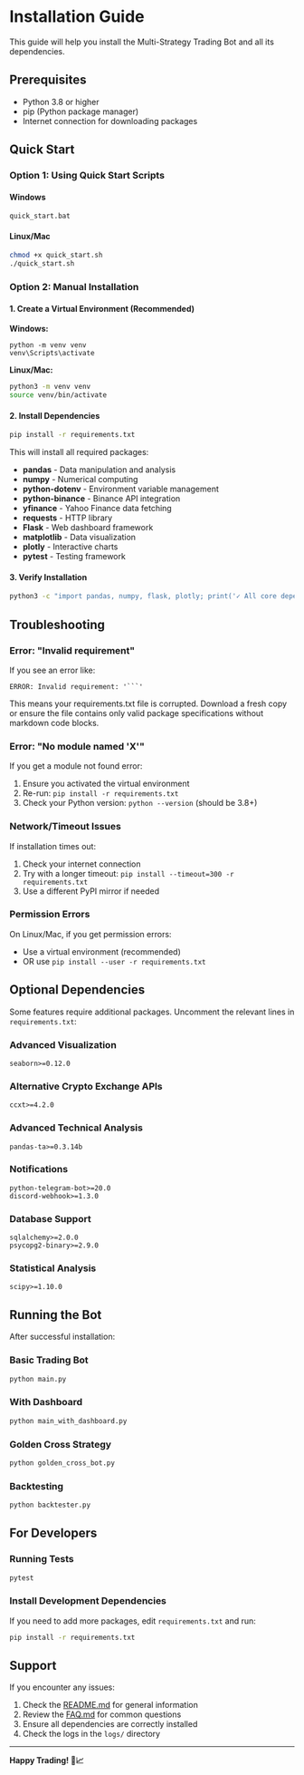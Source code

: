 # Installation Guide

This guide will help you install the Multi-Strategy Trading Bot and all its dependencies.

## Prerequisites

- Python 3.8 or higher
- pip (Python package manager)
- Internet connection for downloading packages

## Quick Start

### Option 1: Using Quick Start Scripts

#### Windows
```batch
quick_start.bat
```

#### Linux/Mac
```bash
chmod +x quick_start.sh
./quick_start.sh
```

### Option 2: Manual Installation

#### 1. Create a Virtual Environment (Recommended)

**Windows:**
```batch
python -m venv venv
venv\Scripts\activate
```

**Linux/Mac:**
```bash
python3 -m venv venv
source venv/bin/activate
```

#### 2. Install Dependencies

```bash
pip install -r requirements.txt
```

This will install all required packages:
- **pandas** - Data manipulation and analysis
- **numpy** - Numerical computing
- **python-dotenv** - Environment variable management
- **python-binance** - Binance API integration
- **yfinance** - Yahoo Finance data fetching
- **requests** - HTTP library
- **Flask** - Web dashboard framework
- **matplotlib** - Data visualization
- **plotly** - Interactive charts
- **pytest** - Testing framework

#### 3. Verify Installation

```bash
python3 -c "import pandas, numpy, flask, plotly; print('✓ All core dependencies installed!')"
```

## Troubleshooting

### Error: "Invalid requirement"

If you see an error like:
```
ERROR: Invalid requirement: '```'
```

This means your requirements.txt file is corrupted. Download a fresh copy or ensure the file contains only valid package specifications without markdown code blocks.

### Error: "No module named 'X'"

If you get a module not found error:
1. Ensure you activated the virtual environment
2. Re-run: `pip install -r requirements.txt`
3. Check your Python version: `python --version` (should be 3.8+)

### Network/Timeout Issues

If installation times out:
1. Check your internet connection
2. Try with a longer timeout: `pip install --timeout=300 -r requirements.txt`
3. Use a different PyPI mirror if needed

### Permission Errors

On Linux/Mac, if you get permission errors:
- Use a virtual environment (recommended)
- OR use `pip install --user -r requirements.txt`

## Optional Dependencies

Some features require additional packages. Uncomment the relevant lines in `requirements.txt`:

### Advanced Visualization
```
seaborn>=0.12.0
```

### Alternative Crypto Exchange APIs
```
ccxt>=4.2.0
```

### Advanced Technical Analysis
```
pandas-ta>=0.3.14b
```

### Notifications
```
python-telegram-bot>=20.0
discord-webhook>=1.3.0
```

### Database Support
```
sqlalchemy>=2.0.0
psycopg2-binary>=2.9.0
```

### Statistical Analysis
```
scipy>=1.10.0
```

## Running the Bot

After successful installation:

### Basic Trading Bot
```bash
python main.py
```

### With Dashboard
```bash
python main_with_dashboard.py
```

### Golden Cross Strategy
```bash
python golden_cross_bot.py
```

### Backtesting
```bash
python backtester.py
```

## For Developers

### Running Tests
```bash
pytest
```

### Install Development Dependencies
If you need to add more packages, edit `requirements.txt` and run:
```bash
pip install -r requirements.txt
```

## Support

If you encounter any issues:
1. Check the [README.md](README.md) for general information
2. Review the [FAQ.md](FAQ.md) for common questions
3. Ensure all dependencies are correctly installed
4. Check the logs in the `logs/` directory

---

**Happy Trading! 🚀📈**
